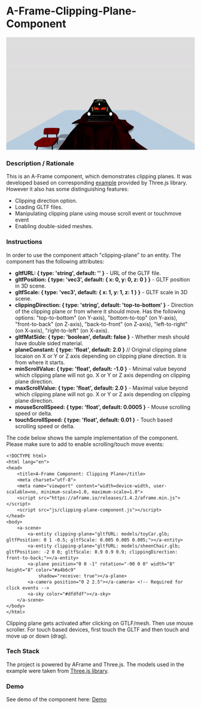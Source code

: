 # A-Frame-Clipping-Plane-Component
<img src="img/screenshot.gif" title="Video screen capture" alt="Video screen capture" height="300">

### **Description / Rationale**
This is an A-Frame component, which demonstrates clipping planes. It was developed based on corresponding <a href="https://threejs.org/examples/webgl_clipping.html">example</a> provided by Three.js library. However it also has some distinguishing features: 
* Clipping direction option.
* Loading GLTF files.
* Manipulating clipping plane using mouse scroll event or touchmove event
* Enabling double-sided meshes.     

### **Instructions**
In order to use the component attach "clipping-plane" to an entity. The component has the following attributes: 
* <b>gltfURL: { type: 'string', default: '' }</b> - URL of the GLTF file.
* <b>gltfPosition: { type: 'vec3', default: { x: 0, y: 0, z: 0 } }</b> - GLTF position in 3D scene.
* <b>gltfScale: { type: 'vec3', default: { x: 1, y: 1, z: 1 } }</b> - GLTF scale in 3D scene. 
* <b>clippingDirection: { type: 'string', default: 'top-to-bottom' }</b> - Direction of the clipping plane or from where it should move. Has the following options: "top-to-bottom" (on Y-axis), "bottom-to-top" (on Y-axis), "front-to-back" (on Z-axis), "back-to-front" (on Z-axis), "left-to-right" (on X-axis), "right-to-left" (on X-axis).  
* <b>gltfMatSide: { type: 'boolean', default: false }</b> - Whether mesh should have double sided material.
* <b>planeConstant: { type: 'float', default: 2.0 }</b> // Original clipping plane locaion on X or Y or Z axis depending on clipping plane direction. It is from where it starts.
* <b>minScrollValue: { type: 'float', default: -1.0 }</b> - Minimal value beyond which clipping plane will not go. X or Y or Z axis depending on clipping plane direction.
* <b>maxScrollValue: { type: 'float', default: 2.0 }</b> - Maximal value beyond which clipping plane will not go. X or Y or Z axis depending on clipping plane direction.
* <b>mouseScrollSpeed: { type: 'float', default: 0.0005 }</b> - Mouse scrolling speed or delta. 
* <b>touchScrollSpeed: { type: 'float', default: 0.01 }</b> - Touch based scrolling speed or delta.

The code below shows the sample implementation of the component. Please make sure to add <a-camera></a-camera> to enable scrolling/touch move events:
```
<!DOCTYPE html>
<html lang="en">
<head>
    <title>A-Frame Component: Clipping Plane</title>
    <meta charset="utf-8">
    <meta name="viewport" content="width=device-width, user-scalable=no, minimum-scale=1.0, maximum-scale=1.0">
    <script src="https://aframe.io/releases/1.4.2/aframe.min.js"></script>
    <script src="js/clipping-plane-component.js"></script>
</head>
<body>
    <a-scene>
        <a-entity clipping-plane="gltfURL: models/toyCar.glb; gltfPosition: 0 1 -0.5; gltfScale: 0.005 0.005 0.005;"></a-entity>
        <a-entity clipping-plane="gltfURL: models/sheenChair.glb; gltfPosition: -2 0 0; gltfScale: 0.9 0.9 0.9; clippingDirection: front-to-back;"></a-entity>
        <a-plane position="0 0 -1" rotation="-90 0 0" width="8" height="8" color="#a4b6c9"
            shadow="receive: true"></a-plane>
        <a-camera position="0 2 2.5"></a-camera> <!-- Required for click events --> 
        <a-sky color="#dfdfdf"></a-sky>
    </a-scene>
</body>
</html>
```
Clipping plane gets activated after clicking on GTLF/mesh. Then use mouse scroller. For touch based devices, first touch the GLTF and then touch and move up or down (drag).

### **Tech Stack**
The project is powered by AFrame and Three.js. The models used in the example were taken from <a href="[https://media.w3.org/2010/05/sintel/](https://github.com/mrdoob/three.js/tree/master/examples/models/gltf)">Three.js library</a>.

### **Demo**
See demo of the component here: [Demo](https://c-plane.glitch.me/)
